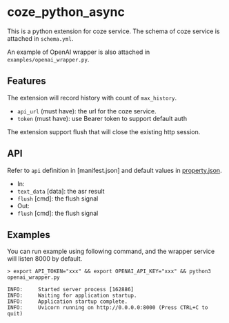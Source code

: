 # coze_python_async

This is a python extension for coze service. The schema of coze service is attached in `schema.yml`.

An example of OpenAI wrapper is also attached in `examples/openai_wrapper.py`.

## Features

The extension will record history with count of `max_history`.

- `api_url` (must have): the url for the coze service.
- `token` (must have): use Bearer token to support default auth

The extension support flush that will close the existing http session.

## API

Refer to `api` definition in [manifest.json] and default values in [property.json](property.json).

- In:
 - `text_data` [data]: the asr result
 - `flush` [cmd]: the flush signal
- Out:
 - `flush` [cmd]: the flush signal

## Examples

You can run example using following command, and the wrapper service will listen 8000 by default.

```
> export API_TOKEN="xxx" && export OPENAI_API_KEY="xxx" && python3 openai_wrapper.py

INFO:     Started server process [162886]
INFO:     Waiting for application startup.
INFO:     Application startup complete.
INFO:     Uvicorn running on http://0.0.0.0:8000 (Press CTRL+C to quit)
```
